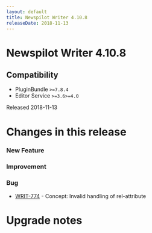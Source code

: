 ```yaml
---
layout: default
title: Newspilot Writer 4.10.8
releaseDate: 2018-11-13
---
```

<div class="jumbotron">
    <h1>Newspilot Writer 4.10.8</h1>    
    <h2>Compatibility</h2>
    <ul>
        <li>PluginBundle <code>>=7.8.4</code></li>
        <li>Editor Service <code>>=3.6</code><code>>=4.0</code></li>
    </ul>
</div>

Released 2018-11-13

 

# Changes in this release  


### New Feature 



### Improvement 



### Bug 
 
 * [WRIT-774](https://jira.infomaker.se/browse/WRIT-774) - Concept: Invalid handling of rel-attribute 




# Upgrade notes  
           

